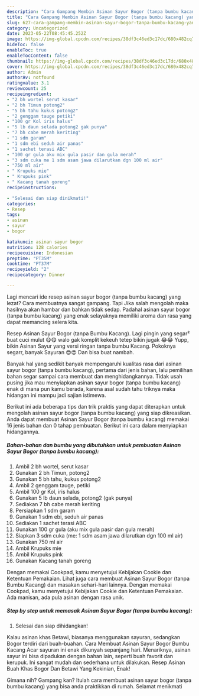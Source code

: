 ```yaml
---
description: "Cara Gampang Membin Asinan Sayur Bogor (tanpa bumbu kacang) yang Enak Banget}"
title: "Cara Gampang Membin Asinan Sayur Bogor (tanpa bumbu kacang) yang Enak Banget}"
slug: 627-cara-gampang-membin-asinan-sayur-bogor-tanpa-bumbu-kacang-yang-enak-banget
category: Uncategorized
date: 2023-05-22T08:45:45.252Z
image: https://img-global.cpcdn.com/recipes/38df3c46ed3c17dc/680x482cq70/asinan-sayur-bogor-tanpa-bumbu-kacang-foto-resep-utama.jpg
hideToc: false
enableToc: true
enableTocContent: false
thumbnail: https://img-global.cpcdn.com/recipes/38df3c46ed3c17dc/680x482cq70/asinan-sayur-bogor-tanpa-bumbu-kacang-foto-resep-utama.jpg
cover: https://img-global.cpcdn.com/recipes/38df3c46ed3c17dc/680x482cq70/asinan-sayur-bogor-tanpa-bumbu-kacang-foto-resep-utama.jpg
author: Admin
authorAv: notfound
ratingvalue: 3.1
reviewcount: 25
recipeingredient:
- "2 bh wortel serut kasar"
- "2 bh Timun potong2"
- "5 bh tahu kukus potong2"
- "2 genggam tauge petiki"
- "100 gr Kol iris halus"
- "5 lb daun selada potong2 gak punya"
- "7 bh cabe merah keriting"
- "1 sdm garam"
- "1 sdm ebi seduh air panas"
- "1 sachet terasi ABC"
- "100 gr gula aku mix gula pasir dan gula merah"
- "3 sdm cuka me 1 sdm asam jawa dilarutkan dgn 100 ml air"
- "750 ml air"
- " Krupuks mie"
- " Krupuks pink"
- " Kacang tanah goreng"
recipeinstructions:

- "Selesai dan siap dinikmati!"
categories:
- Resep
tags:
- asinan
- sayur
- bogor

katakunci: asinan sayur bogor 
nutrition: 128 calories
recipecuisine: Indonesian
preptime: "PT35M"
cooktime: "PT37M"
recipeyield: "2"
recipecategory: Dinner

---
```



Lagi mencari ide resep asinan sayur bogor (tanpa bumbu kacang) yang lezat? Cara membuatnya sangat gampang. Tapi Jika salah mengolah maka hasilnya akan hambar dan bahkan tidak sedap. Padahal asinan sayur bogor (tanpa bumbu kacang) yang enak selayaknya memiliki aroma dan rasa yang dapat memancing selera kita.


Resep Asinan Sayur Bogor (tanpa Bumbu Kacang). Lagi pingin yang segar² buat cuci mulut 😋😋 walo gak komplit kekeuh tetep bikin jugak 😂😂 Yupp, bikin Asinan Sayur yang versi ringan tanpa bumbu Kacang. Pokoknya segarr, banyak Sayuran 😍😍 Dan bisa buat nambah.

Banyak hal yang sedikit banyak mempengaruhi kualitas rasa dari asinan sayur bogor (tanpa bumbu kacang), pertama dari jenis bahan, lalu pemilihan bahan segar sampai cara membuat dan menghidangkannya. Tidak usah pusing jika mau menyiapkan asinan sayur bogor (tanpa bumbu kacang) enak di mana pun kamu berada, karena asal sudah tahu triknya maka hidangan ini mampu jadi sajian istimewa.


Berikut ini ada beberapa tips dan trik praktis yang dapat diterapkan untuk mengolah asinan sayur bogor (tanpa bumbu kacang) yang siap dikreasikan. Anda dapat membuat Asinan Sayur Bogor (tanpa bumbu kacang) memakai 16 jenis bahan dan 0 tahap pembuatan. Berikut ini cara dalam menyiapkan hidangannya.

<!--inarticleads1-->

##### Bahan-bahan dan bumbu yang dibutuhkan untuk pembuatan Asinan Sayur Bogor (tanpa bumbu kacang):

1. Ambil 2 bh wortel, serut kasar
1. Gunakan 2 bh Timun, potong2
1. Gunakan 5 bh tahu, kukus potong2
1. Ambil 2 genggam tauge, petiki
1. Ambil 100 gr Kol, iris halus
1. Gunakan 5 lb daun selada, potong2 (gak punya)
1. Sediakan 7 bh cabe merah keriting
1. Persiapkan 1 sdm garam
1. Gunakan 1 sdm ebi, seduh air panas
1. Sediakan 1 sachet terasi ABC
1. Gunakan 100 gr gula (aku mix gula pasir dan gula merah)
1. Siapkan 3 sdm cuka (me: 1 sdm asam jawa dilarutkan dgn 100 ml air)
1. Gunakan 750 ml air
1. Ambil  Krupuks mie
1. Ambil  Krupuks pink
1. Gunakan  Kacang tanah goreng


Dengan memakai Cookpad, kamu menyetujui Kebijakan Cookie dan Ketentuan Pemakaian. Lihat juga cara membuat Asinan Sayur Bogor (tanpa Bumbu Kacang) dan masakan sehari-hari lainnya. Dengan memakai Cookpad, kamu menyetujui Kebijakan Cookie dan Ketentuan Pemakaian. Ada manisan, ada pula asinan dengan rasa unik. 

<!--inarticleads2-->

##### Step by step untuk memasak Asinan Sayur Bogor (tanpa bumbu kacang):


1. Selesai dan siap dihidangkan!

Kalau asinan khas Betawi, biasanya menggunakan sayuran, sedangkan Bogor terdiri dari buah-buahan. Cara Membuat Asinan Sayur Bogor Bumbu Kacang Acar sayuran ini enak dikunyah sepanjang hari. Menariknya, asinan sayur ini bisa dipadukan dengan bahan lain, seperti buah favorit dan kerupuk. Ini sangat mudah dan sederhana untuk dilakukan. Resep Asinan Buah Khas Bogor Dan Betawi Yang Kekinian, Enak! 

Gimana nih? Gampang kan? Itulah cara membuat asinan sayur bogor (tanpa bumbu kacang) yang bisa anda praktikkan di rumah. Selamat menikmati
